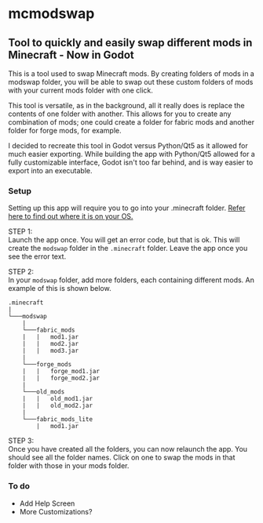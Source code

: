 # mcmodswap

## Tool to quickly and easily swap different mods in Minecraft - Now in Godot

This is a tool used to swap Minecraft mods. By creating folders of mods in a modswap folder, you will be able to swap out these custom folders of mods with your current mods folder with one click.

This tool is versatile, as in the background, all it really does is replace the contents of one folder with another. This allows for you to create any combination of mods; one could create a folder for fabric mods and another folder for forge mods, for example.

I decided to recreate this tool in Godot versus Python/Qt5 as it allowed for much easier exporting. While building the app with Python/Qt5 allowed for a fully customizable interface, Godot isn't too far behind, and is way easier to export into an executable.

### Setup

Setting up this app will require you to go into your .minecraft folder. [Refer here to find out where it is on your OS.](https://minecraft.fandom.com/wiki/.minecraft)

STEP 1:<br>
Launch the app once. You will get an error code, but that is ok. This will create the `modswap` folder in the `.minecraft` folder. Leave the app once you see the error text.

STEP 2:<br>
In your `modswap` folder, add more folders, each containing different mods. An example of this is shown below.

    .minecraft
    |
    └───modswap
        |
        └───fabric_mods
        |   |   mod1.jar
        |   |   mod2.jar
        |   |   mod3.jar
        |
        └───forge_mods
        |   |   forge_mod1.jar
        |   |   forge_mod2.jar
        |
        └───old_mods
        |   |   old_mod1.jar
        |   |   old_mod2.jar
        |
        └───fabric_mods_lite
            |   mod1.jar


STEP 3:<br>
Once you have created all the folders, you can now relaunch the app. You should see all the folder names. Click on one to swap the mods in that folder with those in your mods folder.

### To do

- Add Help Screen
- More Customizations?
